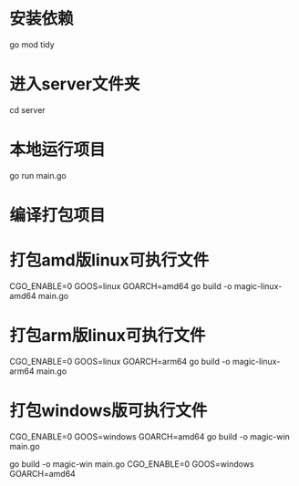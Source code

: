 # 安装依赖
go mod tidy

# 进入server文件夹
cd server

# 本地运行项目
go run main.go

# 编译打包项目
# 打包amd版linux可执行文件
CGO_ENABLE=0 GOOS=linux GOARCH=amd64 go build -o magic-linux-amd64 main.go
# 打包arm版linux可执行文件
CGO_ENABLE=0 GOOS=linux GOARCH=arm64 go build -o magic-linux-arm64 main.go
# 打包windows版可执行文件
CGO_ENABLE=0 GOOS=windows GOARCH=amd64 go build -o magic-win main.go

go build  -o magic-win main.go  CGO_ENABLE=0 GOOS=windows GOARCH=amd64
